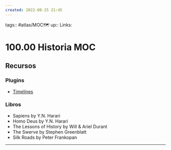 ```yaml
---
created: 2022-08-25 21:45
---
```

tags:: #atlas/MOC🗺 
up::
Links: 
# 100.00 Historia MOC
## Recursos
### Plugins
- [Timelines](https://github.com/Darakah/obsidian-timelines)
### Libros
 - Sapiens by Y.N. Harari
- Homo Deus by Y.N. Harari
- The Lessons of History by Will & Ariel Durant
- The Swerve by Stephen Greenblatt
- Silk Roads by Peter Frankopan
___
